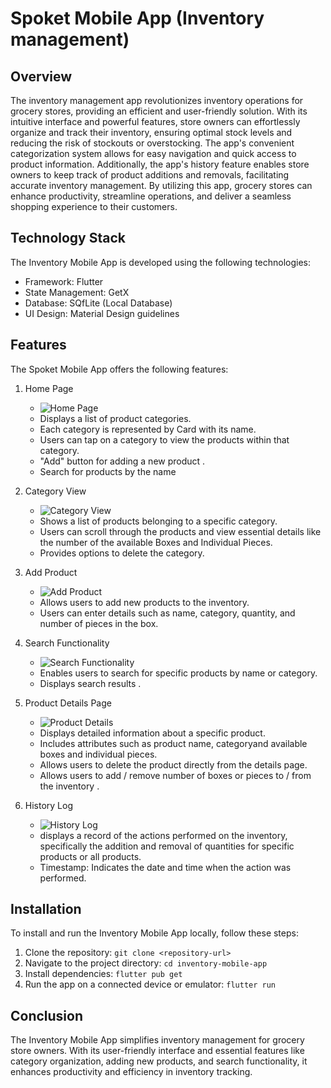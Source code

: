 # Spoket Mobile App (Inventory management)

## Overview
The inventory management app revolutionizes inventory operations for grocery stores, providing an efficient and user-friendly solution. With its intuitive interface and powerful features, store owners can effortlessly organize and track their inventory, ensuring optimal stock levels and reducing the risk of stockouts or overstocking. The app's convenient categorization system allows for easy navigation and quick access to product information. Additionally, the app's history feature enables store owners to keep track of product additions and removals, facilitating accurate inventory management. By utilizing this app, grocery stores can enhance productivity, streamline operations, and deliver a seamless shopping experience to their customers.


## Technology Stack
The Inventory Mobile App is developed using the following technologies:

- Framework: Flutter
- State Management: GetX
- Database: SQfLite (Local Database)
- UI Design: Material Design guidelines

## Features
The Spoket Mobile App offers the following features:

1. Home Page
   - ![Home Page](rd_images/home.png)
   - Displays a list of product categories.
   - Each category is represented by Card with its name.
   - Users can tap on a category to view the products within that category.
   - "Add" button for adding a new product .
   - Search for products by the name

2. Category View
   - ![Category View](rd_images/category_page.png)
   - Shows a list of products belonging to a specific category.
   - Users can scroll through the products and view essential details like the number of the available Boxes and Individual Pieces.
   - Provides options to delete the category.

3. Add Product
   - ![Add Product](rd_images/add_product.png)
   - Allows users to add new products to the inventory.
   - Users can enter details such as name, category, quantity, and number of pieces in the box.
   

4. Search Functionality
   - ![Search Functionality](rd_images/search.png)
   - Enables users to search for specific products by name or category.
   - Displays search results .

5. Product Details Page
    - ![Product Details](rd_images/product_details.png)
    - Displays detailed information about a specific product.
    - Includes attributes such as product name, categoryand available boxes and individual pieces.
    - Allows users to delete the product directly from the details page.
    - Allows users to add / remove number of boxes or pieces to / from the inventory
.
6. History Log
   - ![History Log](rd_images/history_log.png)
   - displays a record of the actions performed on the inventory, specifically the addition and removal of quantities for specific products or all products.
   - Timestamp: Indicates the date and time when the action was performed.

## Installation
To install and run the Inventory Mobile App locally, follow these steps:

1. Clone the repository: `git clone <repository-url>`
2. Navigate to the project directory: `cd inventory-mobile-app`
3. Install dependencies: `flutter pub get`
4. Run the app on a connected device or emulator: `flutter run`

## Conclusion
The Inventory Mobile App simplifies inventory management for grocery store owners. With its user-friendly interface and essential features like category organization, adding new products, and search functionality, it enhances productivity and efficiency in inventory tracking.

